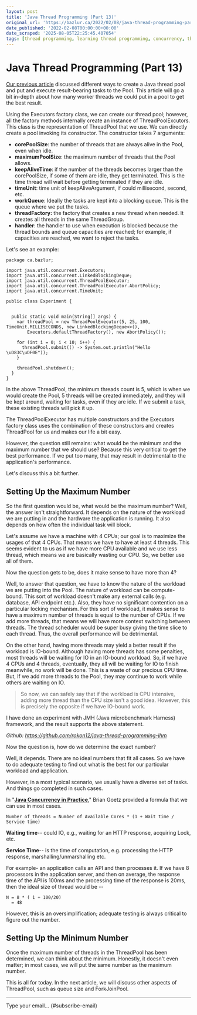 ```yaml
---
layout: post
title: 'Java Thread Programming (Part 13)'
original_url: 'https://bazlur.ca/2022/02/08/java-thread-programming-part-13/'
date_published: '2022-02-08T00:00:00+00:00'
date_scraped: '2025-08-05T22:25:45.407054'
tags: [thread programming, learning thread programming, concurrency, thread, threadpool]
---
```


Java Thread Programming (Part 13)
=================================

[Our previous article](https://foojay.io/today/java-thread-programming-part-12/) discussed different ways to create a Java thread pool and put and execute result-bearing tasks to the Pool. This article will go a bit in-depth about how many worker threads we could put in a pool to get the best result.

Using the Executors factory class, we can create our thread pool; however, all the factory methods internally create an instance of ThreadPoolExcutors. This class is the representation of ThreadPool that we use. We can directly create a pool invoking its constructor. The constructor takes 7 arguments:

* **corePoolSize**: the number of threads that are always alive in the Pool, even when idle.
* **maximumPoolSize**: the maximum number of threads that the Pool allows.
* **keepAliveTime**: if the number of the threads becomes larger than the corePoolSize, if some of them are idle, they get terminated. This is the time thread will wait before getting terminated if they are idle.
* **timeUnit**: time unit of keepAliveArgument, if could millisecond, second, etc.
* **workQueue**: Ideally the tasks are kept into a blocking queue. This is the queue where we put the tasks.
* **threadFactory:** the factory that creates a new thread when needed. It creates all threads in the same ThreadGroup.
* **handler**: the handler to use when execution is blocked because the thread bounds and queue capacities are reached; for example, if capacities are reached, we want to reject the tasks.

Let's see an example:

```
package ca.bazlur;

import java.util.concurrent.Executors;
import java.util.concurrent.LinkedBlockingDeque;
import java.util.concurrent.ThreadPoolExecutor;
import java.util.concurrent.ThreadPoolExecutor.AbortPolicy;
import java.util.concurrent.TimeUnit;

public class Experiment {


  public static void main(String[] args) {
    var threadPool = new ThreadPoolExecutor(5, 25, 100, TimeUnit.MILLISECONDS, new LinkedBlockingDeque<>(),
        Executors.defaultThreadFactory(), new AbortPolicy());

    for (int i = 0; i < 10; i++) {
      threadPool.submit(() -> System.out.println("Hello \uD83C\uDF0E"));
    }

    threadPool.shutdown();
  }
}
```

In the above ThreadPool, the minimum threads count is 5, which is when we would create the Pool, 5 threads will be created immediately, and they will be kept around, waiting for tasks, even if they are idle. If we submit a task, these existing threads will pick it up.

The ThreadPoolExecutor has multiple constructors and the Executors factory class uses the combination of these constructors and creates ThreadPool for us and makes our life a bit easy.

However, the question still remains: what would be the minimum and the maximum number that we should use? Because this very critical to get the best performance. If we put too many, that may result in detrimental to the application's performance.  

Let's discuss this a bit further.

**Setting Up the Maximum Number**
---------------------------------

So the first question would be, what would be the maximum number? Well, the answer isn't straightforward. It depends on the nature of the workload we are putting in and the hardware the application is running. It also depends on how often the individual task will block.

Let's assume we have a machine with 4 CPUs; our goal is to maximize the usages of that 4 CPUs. That means we have to have at least 4 threads. This seems evident to us as if we have more CPU available and we use less thread, which means we are basically wasting our CPU. So, we better use all of them.

Now the question gets to be, does it make sense to have more than 4?

Well, to answer that question, we have to know the nature of the workload we are putting into the Pool. The nature of workload can be compute-bound. This sort of workload doesn't make any external calls (e.g. database, API endpoint etc.). Also, they have no significant contention on a particular locking mechanism. For this sort of workload, it makes sense to have a maximum number of threads is equal to the number of CPUs. If we add more threads, that means we will have more context switching between threads. The thread scheduler would be super busy giving the time slice to each thread. Thus, the overall performance will be detrimental.

On the other hand, having more threads may yield a better result if the workload is IO-bound. Although having more threads has some penalties, most threads will be waiting for IO in an IO-bound workload. So, if we have 4 CPUs and 4 threads, eventually, they all will be waiting for IO to finish meanwhile, no work will be done. This is a waste of our precious CPU time. But, If we add more threads to the Pool, they may continue to work while others are waiting on IO.
> So now, we can safely say that if the workload is CPU intensive, adding more thread than the CPU size isn't a good idea. However, this is precisely the opposite if we have IO-bound work.

I have done an experiment with JMH (Java microbenchmark Harness) framework, and the result supports the above statement.

*Github: <https://github.com/rokon12/java-thread-programming-jhm>*

Now the question is, how do we determine the exact number?

Well, it depends. There are no ideal numbers that fit all cases. So we have to do adequate testing to find out what is the best for our particular workload and application.

However, in a most typical scenario, we usually have a diverse set of tasks. And things go completed in such cases.

In "[**Java Concurrency in Practice**](https://www.amazon.ca/Java-Concurrency-Practice-Brian-Goetz/dp/0321349601/)," Brian Goetz provided a formula that we can use in most cases.

`Number of threads = Number of Available Cores * (1 + Wait time / Service time)`

**Waiting time**-- could IO, e.g., waiting for an HTTP response, acquiring Lock, etc.

**Service Time**-- is the time of computation, e.g. processing the HTTP response, marshalling/unmarshalling etc.

For example- an application calls an API and then processes it. If we have 8 processors in the application server, and then on average, the response time of the API is 100ms and the processing time of the response is 20ms, then the ideal size of thread would be --

```
N = 8 * ( 1 + 100/20)
  = 48
```

However, this is an oversimplification; adequate testing is always critical to figure out the number.

Setting Up the Minimum Number
-----------------------------

Once the maximum number of threads in the ThreadPool has been determined, we can think about the minimum. Honestly, it doesn't even matter; in most cases, we will put the same number as the maximum number.

This is all for today. In the next article, we will discuss other aspects of ThreadPool, such as queue size and ForkJoinPool.  

*** ** * ** ***

Type your email... {#subscribe-email}
